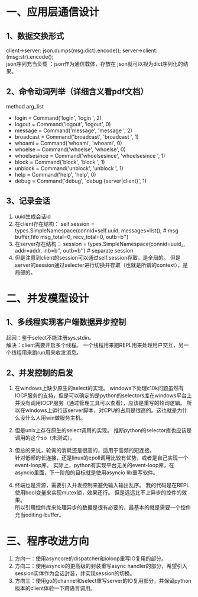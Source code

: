# 一、应用层通信设计

## 1、数据交换形式

client->server: json.dumps(msg:dict).encode(); server->client: (msg:str).encode();   
json序列充当负载 ：json作为通信载体，存放在 json就可以视为dict序列化的结果。

## 2、命令动词列举（详细含义看pdf文档）

method arg_list

- login = Command('login', 'login <username> <password>', 2)
- logout = Command('logout', 'logout', 0)
- message = Command('message', 'message <username> <message>', 2)
- broadcast = Command('broadcast', 'broadcast <message>', 1)
- whoami = Command('whoami', 'whoami', 0)
- whoelse = Command('whoelse', 'whoelse', 0)
- whoelsesince = Command('whoelsesince', 'whoelsesince <time>', 1)
- block = Command('block', 'block <user>', 1)
- unblock = Command('unblock', 'unblock <user>', 1)
- help = Command('help', 'help', 0)
- debug = Command('debug', 'debug {server|client}', 1)

## 3、记录会话

1. uuid生成会话id
2. 在client存在结构： self.session = types.SimpleNamespace(connid=self.uuid, messages=list(), # msg buffer,fifo msg_total=0,
   recv_total=0, outb=b'')
3. 在server存在结构： session = types.SimpleNamespace(connid=uuid_, addr=addr, inb=b'', outb=b'')  # separate session
4. 但是注意到client的session可以通过self.session存取，是全局的。 但是server的session通过selecter进行切换并存取（也就是所谓的context），是局部的。

# 二、并发模型设计

## 1、多线程实现客户端数据异步控制

起因：鉴于select不能注册sys.stdin。  
解决：client需要开启多个线程。 一个线程用来跑REPL用来处理用户交互，另一个线程用来跑run用来收发消息。

## 2、并发控制的启发

1. 在windows上缺少原生的select的实现。
   windows下处理c10k问题虽然有IOCP服务的支持，但是可以确定的是python的selectors库在windows平台上并没有调用IOCP服务（通过管理工具可以查看），应该是重写的轮询逻辑。
   所以在windows上运行该server脚本，对CPU的占用是很高的。这也就是为什么没什么人用win做服务主机。

2. 但是unix上存在原生的select调用的实现。 推断python的selector库也应该是调用的这个so（未测试）。

3. 但总的来说，轮询的消耗还是很高的，适用于高频的短连接。  
   针对低频的长连接，还是linux的epoll调用比较有优势，或者是自己实现一个event-loop库。 实际上，python有实现平台无关的event-loop库，在asyncio里面，下一阶段的目标就是使用asyncio
   lib重写软件。

4. 终端也是资源，需要引入并发控制来避免输入输出乱序。 我的代码是在REPL使用bool变量来实现mutex锁，效果还行。 但是远远比不上异步的控件的效果。   
   所以引用控件库来处理异步的数据是很有必要的，最基本的就是需要一个控件充当editing-buffer。

# 三、程序改进方向

1. 方向一：使用asyncore的dispatcher和ioloop重写IO复用的部分。
2. 方向二：使用asyncio的更高级的封装重写async handler的部分，希望引入session实体作为会话封装，并实现session的切换。
3. 方向三：使用go的channel和select重写server的IO复用部分，并保留python版本的client体验一下跨语言调用。

